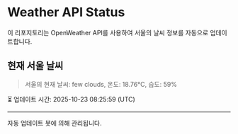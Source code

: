 
# Weather API Status

이 리포지토리는 OpenWeather API를 사용하여 서울의 날씨 정보를 자동으로 업데이트합니다.

## 현재 서울 날씨
> 서울의 현재 날씨: few clouds, 온도: 18.76°C, 습도: 59%

⏳ 업데이트 시간: 2025-10-23 08:25:59 (UTC)

---
자동 업데이트 봇에 의해 관리됩니다.
